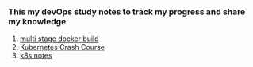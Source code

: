### This my devOps study notes to track my progress and share my knowledge
1. [multi stage docker build](DevOps/Docker-multistage-build.md)
2. [Kubernetes Crash Course](DevOps/Kubernetes-crash-course/kubernetes-crash-course.md)
3. [k8s notes](/DevOps/Export-9e91690b-ccd0-4206-aa34-99a9e7b9154d/kubernetes%20crash%20course%20fd17989ab85d4536aa18bb784813440f.html)